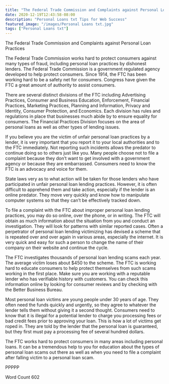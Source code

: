 ```yaml
---
title: "The Federal Trade Commission and Complaints against Personal Loan Practices"
date: 2020-12-19T12:43:58-08:00
description: "Personal Loans txt Tips for Web Success"
featured_image: "/images/Personal Loans txt.jpg"
tags: ["Personal Loans txt"]
---
```


The Federal Trade Commission and Complaints against Personal Loan Practices

The Federal Trade Commission works hard to protect consumers against many types of fraud, including personal loan practices by dishonest lenders. The Federal Trade Commission is a government regulated agency developed to help protect consumers. Since 1914, the FTC has been working hard to be a safety net for consumers. Congress have given the FTC a great amount of authority to assist consumers. 

There are several distinct divisions of the FTC including Advertising Practices, Consumer and Business Education, Enforcement, Financial Practices, Marketing Practices, Planning and Information, Privacy and Identity, Consumer Protection, and Economics. Each division has rules and regulations in place that businesses much abide by to ensure equality for consumers. The Financial Practices Division focuses on the area of personal loans as well as other types of lending issues.

If you believe you are the victim of unfair personal loan practices by a lender, it is very important that you report it to your local authorities and to the FTC immediately. Not reporting such incidents allows the predator to continue doing so to others just like you. Many people choose not to file a complaint because they don’t want to get involved with a government agency or because they are embarrassed. Consumers need to know the FTC is an advocacy and voice for them.

State laws very as to what action will be taken for those lenders who have participated in unfair personal loan lending practices. However, it is often difficult to apprehend them and take action, especially if the lender is an online predator. They move very quickly and know how to manipulate computer systems so that they can’t be effectively tracked down. 

To file a complaint with the FTC about improper personal loan lending practices, you may do so online, over the phone, or in writing. The FTC will obtain as much information about the situation from you and conduct an investigation. They will look for patterns with similar reported cases. Often a perpetrator of personal loan lending victimizing has devised a scheme that is repeated over and over again in various areas, especially the internet. It is very quick and easy for such a person to change the name of their company on their website and continue the cycle. 

The FTC investigates thousands of personal loan lending scams each year. The average victim loses about $450 to the scheme. The FTC is working hard to educate consumers to help protect themselves from such scams working in the first place. Make sure you are working with a reputable lender who has verifiable history with customers. You can check this information online by looking for consumer reviews and by checking with the Better Business Bureau.

Most personal loan victims are young people under 30 years of age. They often need the funds quickly and urgently, so they agree to whatever the lender tells them without giving it a second thought. Consumers need to know that it is illegal for a potential lender to charge you processing fees or bad credit fees prior to approving your loan. This is how a lot of victims get roped in. They are told by the lender that the personal loan is guaranteed, but they first must pay a processing fee of several hundred dollars.

The FTC works hard to protect consumers in many areas including personal loans. It can be a tremendous help to you for education about the types of personal loan scams out there as well as when you need to file a complaint after falling victim to a personal loan scam. 

PPPPP

Word Count 602
















